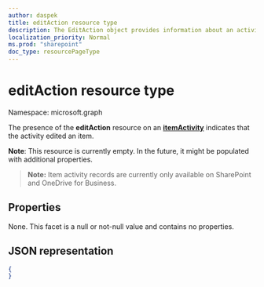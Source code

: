 ```yaml
---
author: daspek
title: editAction resource type
description: The EditAction object provides information about an activity that edited an item.
localization_priority: Normal
ms.prod: "sharepoint"
doc_type: resourcePageType
---
```

# editAction resource type

Namespace: microsoft.graph

The presence of the **editAction** resource on an [**itemActivity**][activity] indicates that the activity edited an item.

**Note**: This resource is currently empty. In the future, it might be populated with additional properties.

>**Note:** Item activity records are currently only available on SharePoint and OneDrive for Business.

[activity]: itemactivity.md

## Properties

None. This facet is a null or not-null value and contains no properties.

## JSON representation

<!-- {
  "blockType": "resource",
  "optionalProperties": [ ],
  "@type": "microsoft.graph.editAction"
}-->

```json
{
}
```

<!--
{
  "type": "#page.annotation",
  "description": "The editAction object provides information about an activity that edited an item.",
  "keywords": "activities,activity,action,edit,modify",
  "section": "documentation",
  "tocPath": "Resources/editAction",
  "suppressions": []
}
-->

